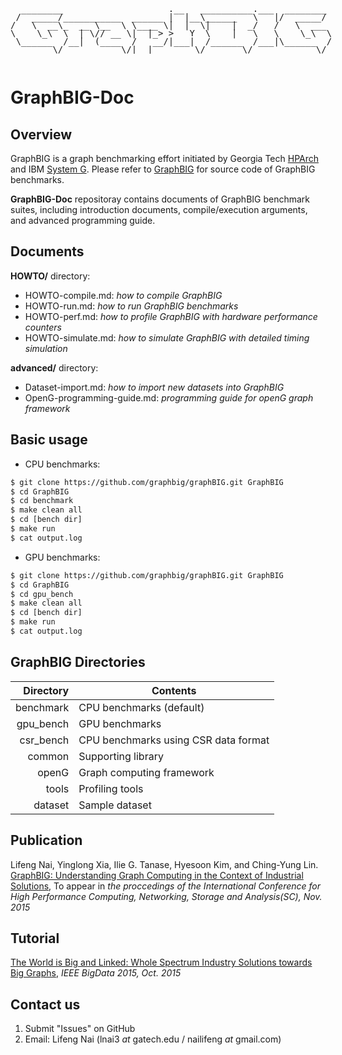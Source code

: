 <pre style="display:inline-block;line-height:13px;">
  ________                    .__   __________.___  ________
 /  _____/___________  ______ |  |__\______   \   |/  _____/
/   \  __\_  __ \__  \ \____ \|  |  \|    |  _/   /   \  ___
\    \_\  \  | \// __ \|  |_> >   Y  \    |   \   \    \_\  \
 \______  /__|  (____  /   __/|___|  /______  /___|\______  /
        \/           \/|__|        \/       \/            \/
</pre>

# GraphBIG-Doc

## Overview
GraphBIG is a graph benchmarking effort initiated by Georgia Tech [HPArch](http://comparch.gatech.edu/hparch/index.html) and IBM [System G](http://systemg.research.ibm.com). Please refer to [GraphBIG](https://github.com/graphbig/graphBIG) for source code of GraphBIG benchmarks.

__GraphBIG-Doc__ repositoray contains documents of GraphBIG benchmark suites, including introduction documents, compile/execution arguments, and advanced programming guide.

## Documents
__HOWTO/__ directory:

- HOWTO-compile.md: _how to compile GraphBIG_
- HOWTO-run.md: _how to run GraphBIG benchmarks_
- HOWTO-perf.md: _how to profile GraphBIG with hardware performance counters_
- HOWTO-simulate.md: _how to simulate GraphBIG with detailed timing simulation_

__advanced/__ directory:

- Dataset-import.md: _how to import new datasets into GraphBIG_
- OpenG-programming-guide.md: _programming guide for openG graph framework_



## Basic usage

- CPU benchmarks:

```sh
$ git clone https://github.com/graphbig/graphBIG.git GraphBIG
$ cd GraphBIG
$ cd benchmark
$ make clean all
$ cd [bench dir]
$ make run
$ cat output.log
```

- GPU benchmarks:

```sh
$ git clone https://github.com/graphbig/graphBIG.git GraphBIG
$ cd GraphBIG
$ cd gpu_bench
$ make clean all
$ cd [bench dir]
$ make run
$ cat output.log
```

## GraphBIG Directories
|Directory|Contents|
|---------:|--------|
|benchmark|CPU benchmarks (default)|
|gpu_bench|GPU benchmarks|
|csr_bench|CPU benchmarks using CSR data format|
|common|Supporting library|
|openG|Graph computing framework|
|tools|Profiling tools|
|dataset|Sample dataset|


## Publication
Lifeng Nai, Yinglong Xia, Ilie G. Tanase, Hyesoon Kim, and Ching-Yung Lin. [GraphBIG: Understanding Graph Computing in the Context of Industrial Solutions](http://nailifeng.org/pubs/sc-graphbig.pdf), To appear in _the proccedings of the International Conference for High Performance Computing, Networking, Storage and Analysis(SC), Nov. 2015_

## Tutorial
[The World is Big and Linked: Whole Spectrum Industry Solutions towards Big Graphs](http://cci.drexel.edu/bigdata/bigdata2015/tutorials.html), _IEEE BigData 2015, Oct. 2015_


## Contact us
1. Submit "Issues" on GitHub
2. Email: Lifeng Nai (lnai3 _at_ gatech.edu / nailifeng _at_ gmail.com)

